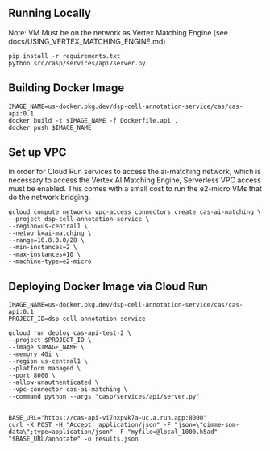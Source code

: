 ## Running Locally

Note: VM Must be on the network as Vertex Matching Engine (see docs/USING_VERTEX_MATCHING_ENGINE.md)

```
pip install -r requirements.txt
python src/casp/services/api/server.py
```

## Building Docker Image

```
IMAGE_NAME=us-docker.pkg.dev/dsp-cell-annotation-service/cas/cas-api:0.1
docker build -t $IMAGE_NAME -f Dockerfile.api .
docker push $IMAGE_NAME
```
## Set up VPC 
In order for Cloud Run services to access the ai-matching network, which is necessary to access the Vertex AI Matching Engine, Serverless VPC access must be enabled.  This comes with a small cost to run the e2-micro VMs that do the network bridging.

```
gcloud compute networks vpc-access connectors create cas-ai-matching \
--project dsp-cell-annotation-service \
--region=us-central1 \
--network=ai-matching \
--range=10.8.0.0/28 \
--min-instances=2 \
--max-instances=10 \
--machine-type=e2-micro
```

## Deploying Docker Image via Cloud Run
```
IMAGE_NAME=us-docker.pkg.dev/dsp-cell-annotation-service/cas/cas-api:0.1
PROJECT_ID=dsp-cell-annotation-service

gcloud run deploy cas-api-test-2 \
--project $PROJECT_ID \
--image $IMAGE_NAME \
--memory 4Gi \
--region us-central1 \
--platform managed \
--port 8000 \
--allow-unauthenticated \
--vpc-connector cas-ai-matching \
--command python --args "casp/services/api/server.py"


BASE_URL="https://cas-api-vi7nxpvk7a-uc.a.run.app:8000"
curl -X POST -H "Accept: application/json" -F "json=\"gimme-som-data\";type=application/json" -F "myfile=@local_1000.h5ad" "$BASE_URL/annotate" -o results.json

